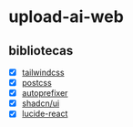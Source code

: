 # upload-ai-web

## bibliotecas

- [x] [tailwindcss](https://tailwindcss.com/)
- [x] [postcss](https://postcss.org/)
- [x] [autoprefixer](https://autoprefixer.github.io/)
- [x] [shadcn/ui](https://ui.shadcn.com/)
- [x] [lucide-react](https://www.npmjs.com/package/lucide-react)
